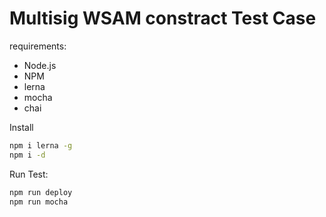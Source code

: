 <!--
 * @Description: 
 * @Author: kay
 * @Date: 2021-06-08 11:48:47
 * @LastEditTime: 2021-06-25 10:59:10
 * @LastEditors: kay
-->

# Multisig WSAM constract Test Case

requirements:

* Node.js
* NPM
* lerna
* mocha
* chai

Install

```sh
npm i lerna -g
npm i -d
```

Run Test:

```sh
npm run deploy
npm run mocha
```
